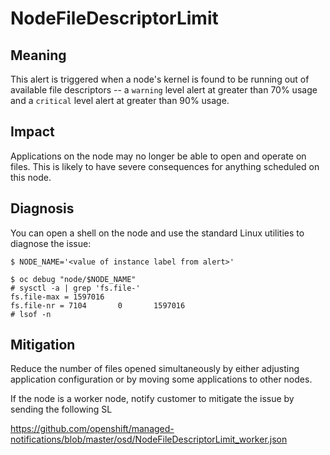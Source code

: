 # NodeFileDescriptorLimit

## Meaning

This alert is triggered when a node's kernel is found to be running out of
available file descriptors -- a `warning` level alert at greater than 70% usage
and a `critical` level alert at greater than 90% usage.

## Impact

Applications on the node may no longer be able to open and operate on
files. This is likely to have severe consequences for anything scheduled on this
node.

## Diagnosis

You can open a shell on the node and use the standard Linux utilities to
diagnose the issue:

```console
$ NODE_NAME='<value of instance label from alert>'

$ oc debug "node/$NODE_NAME"
# sysctl -a | grep 'fs.file-'
fs.file-max = 1597016
fs.file-nr = 7104       0       1597016
# lsof -n
```

## Mitigation

Reduce the number of files opened simultaneously by either adjusting application
configuration or by moving some applications to other nodes.

If the node is a worker node, notify customer to mitigate the issue by sending the following SL

https://github.com/openshift/managed-notifications/blob/master/osd/NodeFileDescriptorLimit_worker.json
